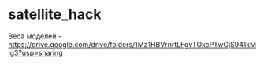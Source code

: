 # satellite_hack

Веса моделей - https://drive.google.com/drive/folders/1Mz1HBVrnrtLFgvTOxcPTwGjS941kMig3?usp=sharing
